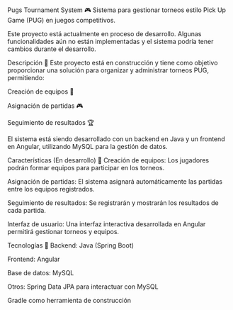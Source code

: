 Pugs Tournament System 🎮
Sistema para gestionar torneos estilo Pick Up Game (PUG) en juegos competitivos.

Este proyecto está actualmente en proceso de desarrollo. Algunas funcionalidades aún no están implementadas y el sistema podría tener cambios durante el desarrollo.

Descripción 📜
Este proyecto está en construcción y tiene como objetivo proporcionar una solución para organizar y administrar torneos PUG, permitiendo:

Creación de equipos 🤝

Asignación de partidas 🎮

Seguimiento de resultados 🏆

El sistema está siendo desarrollado con un backend en Java y un frontend en Angular, utilizando MySQL para la gestión de datos.

Características (En desarrollo) 🚧
Creación de equipos: Los jugadores podrán formar equipos para participar en los torneos.

Asignación de partidas: El sistema asignará automáticamente las partidas entre los equipos registrados.

Seguimiento de resultados: Se registrarán y mostrarán los resultados de cada partida.

Interfaz de usuario: Una interfaz interactiva desarrollada en Angular permitirá gestionar torneos y equipos.

Tecnologías 🔧
Backend:
Java (Spring Boot)

Frontend:
Angular

Base de datos:
MySQL

Otros:
Spring Data JPA para interactuar con MySQL

Gradle como herramienta de construcción
